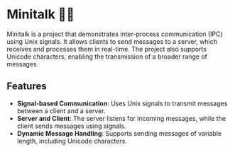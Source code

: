 # Minitalk 📡💬

Minitalk is a project that demonstrates inter-process communication (IPC) using Unix signals. It allows clients to send messages to a server, which receives and processes them in real-time. The project also supports Unicode characters, enabling the transmission of a broader range of messages.

## Features

- **Signal-based Communication**: Uses Unix signals to transmit messages between a client and a server.
- **Server and Client**: The server listens for incoming messages, while the client sends messages using signals.
- **Dynamic Message Handling**: Supports sending messages of variable length, including Unicode characters.


